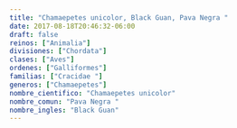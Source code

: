 ```yaml
---
title: "Chamaepetes unicolor, Black Guan, Pava Negra "
date: 2017-08-18T20:46:32-06:00
draft: false
reinos: ["Animalia"]
divisiones: ["Chordata"]
clases: ["Aves"]
ordenes: ["Galliformes"]
familias: ["Cracidae "]
generos: ["Chamaepetes"]
nombre_cientifico: "Chamaepetes unicolor"
nombre_comun: "Pava Negra "
nombre_ingles: "Black Guan"
---
```

